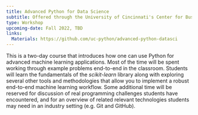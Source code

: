 ```yaml
---
title: Advanced Python for Data Science
subtitle: Offered through the University of Cincinnati's Center for Business Analytics
type: Workshop
upcoming-date: Fall 2022, TBD
links:
  Materials: https://github.com/uc-python/advanced-python-datasci
---
```

This is a two-day course that introduces how one can use Python for advanced machine learning applications.
Most of the time will be spent working through example problems end-to-end in the classroom.
Students will learn the fundamentals of the *scikit-learn* library along with exploring several other tools and methodologies that allow you to implement a robust end-to-end machine learning workflow.
Some additional time will be reserved for discussion of real programming challenges students have encountered, and for an overview of related relevant technologies students may need in an industry setting (e.g. Git and GitHub).
